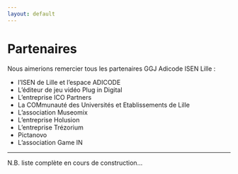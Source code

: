 ```yaml
---
layout: default
---
```


# Partenaires

Nous aimerions remercier tous les partenaires GGJ Adicode ISEN Lille :

- l’ISEN de Lille et l’espace ADICODE
- L’éditeur de jeu vidéo Plug in Digital
- L’entreprise ICO Partners
- La COMmunauté des Universités et Etablissements de Lille
- L’association Museomix
- L’entreprise Holusion
- L’entreprise Trézorium
- Pictanovo
- L’association Game IN


----

N.B. liste complète en cours de construction...
